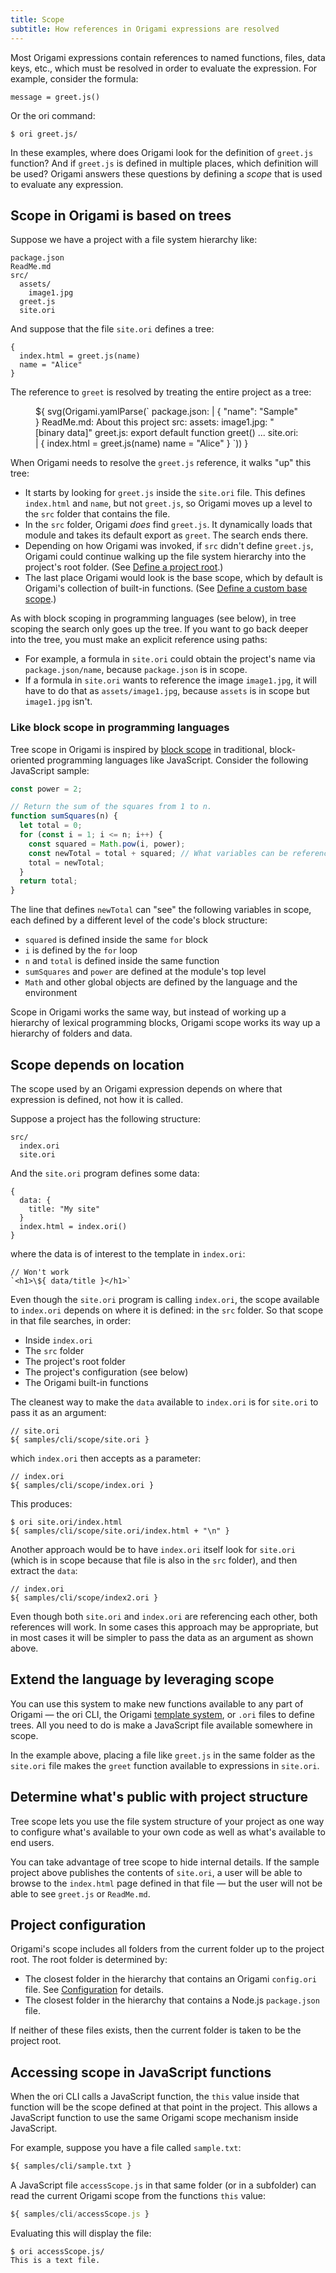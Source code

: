 ```yaml
---
title: Scope
subtitle: How references in Origami expressions are resolved
---
```


Most Origami expressions contain references to named functions, files, data keys, etc., which must be resolved in order to evaluate the expression. For example, consider the formula:

```
message = greet.js()
```

Or the ori command:

```console
$ ori greet.js/
```

In these examples, where does Origami look for the definition of `greet.js` function? And if `greet.js` is defined in multiple places, which definition will be used? Origami answers these questions by defining a _scope_ that is used to evaluate any expression.

## Scope in Origami is based on trees

Suppose we have a project with a file system hierarchy like:

```
package.json
ReadMe.md
src/
  assets/
    image1.jpg
  greet.js
  site.ori
```

And suppose that the file `site.ori` defines a tree:

```ori
{
  index.html = greet.js(name)
  name = "Alice"
}
```

The reference to `greet` is resolved by treating the entire project as a tree:

<figure>
${ svg(Origami.yamlParse(`
  package.json: |
    { "name": "Sample" }
  ReadMe.md: About this project
  src:
    assets:
      image1.jpg: "[binary data]"
    greet.js: export default function greet() ...
    site.ori: |
      {
        index.html = greet.js(name)
        name = "Alice"
      }
`)) }
</figure>

When Origami needs to resolve the `greet.js` reference, it walks "up" this tree:

- It starts by looking for `greet.js` inside the `site.ori` file. This defines `index.html` and `name`, but not `greet.js`, so Origami moves up a level to the `src` folder that contains the file.
- In the `src` folder, Origami _does_ find `greet.js`. It dynamically loads that module and takes its default export as `greet`. The search ends there.
- Depending on how Origami was invoked, if `src` didn't define `greet.js`, Origami could continue walking up the file system hierarchy into the project's root folder. (See [Define a project root](#define-a-project-root).)
- The last place Origami would look is the base scope, which by default is Origami's collection of built-in functions. (See [Define a custom base scope](#define-a-custom-base-scope).)

As with block scoping in programming languages (see below), in tree scoping the search only goes up the tree. If you want to go back deeper into the tree, you must make an explicit reference using paths:

- For example, a formula in `site.ori` could obtain the project's name via `package.json/name`, because `package.json` is in scope.
- If a formula in `site.ori` wants to reference the image `image1.jpg`, it will have to do that as `assets/image1.jpg`, because `assets` is in scope but `image1.jpg` isn't.

### Like block scope in programming languages

Tree scope in Origami is inspired by [block scope](<https://en.wikipedia.org/wiki/Scope_(computer_science)#Block_scope>) in traditional, block-oriented programming languages like JavaScript. Consider the following JavaScript sample:

```js
const power = 2;

// Return the sum of the squares from 1 to n.
function sumSquares(n) {
  let total = 0;
  for (const i = 1; i <= n; i++) {
    const squared = Math.pow(i, power);
    const newTotal = total + squared; // What variables can be referenced here?
    total = newTotal;
  }
  return total;
}
```

The line that defines `newTotal` can "see" the following variables in scope, each defined by a different level of the code's block structure:

- `squared` is defined inside the same `for` block
- `i` is defined by the `for` loop
- `n` and `total` is defined inside the same function
- `sumSquares` and `power` are defined at the module's top level
- `Math` and other global objects are defined by the language and the environment

Scope in Origami works the same way, but instead of working up a hierarchy of lexical programming blocks, Origami scope works its way up a hierarchy of folders and data.

## Scope depends on location

The scope used by an Origami expression depends on where that expression is defined, not how it is called.

Suppose a project has the following structure:

```
src/
  index.ori
  site.ori
```

And the `site.ori` program defines some data:

```ori
{
  data: {
    title: "My site"
  }
  index.html = index.ori()
}
```

where the data is of interest to the template in `index.ori`:

```ori
// Won't work
`<h1>\${ data/title }</h1>`
```

Even though the `site.ori` program is calling `index.ori`, the scope available to `index.ori` depends on where it is defined: in the `src` folder. So that scope in that file searches, in order:

- Inside `index.ori`
- The `src` folder
- The project's root folder
- The project's configuration (see below)
- The Origami built-in functions

The cleanest way to make the `data` available to `index.ori` is for `site.ori` to pass it as an argument:

```ori
// site.ori
${ samples/cli/scope/site.ori }
```

which `index.ori` then accepts as a parameter:

```ori
// index.ori
${ samples/cli/scope/index.ori }
```

This produces:

```console
$ ori site.ori/index.html
${ samples/cli/scope/site.ori/index.html + "\n" }
```

Another approach would be to have `index.ori` itself look for `site.ori` (which is in scope because that file is also in the `src` folder), and then extract the `data`:

```ori
// index.ori
${ samples/cli/scope/index2.ori }
```

Even though both `site.ori` and `index.ori` are referencing each other, both references will work. In some cases this approach may be appropriate, but in most cases it will be simpler to pass the data as an argument as shown above.

## Extend the language by leveraging scope

You can use this system to make new functions available to any part of Origami — the ori CLI, the Origami [template system](templates.html), or `.ori` files to define trees. All you need to do is make a JavaScript file available somewhere in scope.

In the example above, placing a file like `greet.js` in the same folder as the `site.ori` file makes the `greet` function available to expressions in `site.ori`.

## Determine what's public with project structure

Tree scope lets you use the file system structure of your project as one way to configure what's available to your own code as well as what's available to end users.

You can take advantage of tree scope to hide internal details. If the sample project above publishes the contents of `site.ori`, a user will be able to browse to the `index.html` page defined in that file — but the user will not be able to see `greet.js` or `ReadMe.md`.

## Project configuration

Origami's scope includes all folders from the current folder up to the project root. The root folder is determined by:

- The closest folder in the hierarchy that contains an Origami `config.ori` file. See [Configuration](configuration.html) for details.
- The closest folder in the hierarchy that contains a Node.js `package.json` file.

If neither of these files exists, then the current folder is taken to be the project root.

## Accessing scope in JavaScript functions

When the ori CLI calls a JavaScript function, the `this` value inside that function will be the scope defined at that point in the project. This allows a JavaScript function to use the same Origami scope mechanism inside JavaScript.

For example, suppose you have a file called `sample.txt`:

```txt
${ samples/cli/sample.txt }
```

A JavaScript file `accessScope.js` in that same folder (or in a subfolder) can read the current Origami scope from the functions `this` value:

```js
${ samples/cli/accessScope.js }
```

Evaluating this will display the file:

```console
$ ori accessScope.js/
This is a text file.
```
